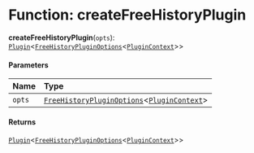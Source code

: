 # Function: createFreeHistoryPlugin

**createFreeHistoryPlugin**(`opts`): [`Plugin`](/auto-docs/free-layout-editor/variables/Plugin-1.md)<[`FreeHistoryPluginOptions`](/auto-docs/free-layout-editor/interfaces/FreeHistoryPluginOptions.md)<[`PluginContext`](/auto-docs/free-layout-editor/variables/PluginContext-1.md)>>

#### Parameters

| Name | Type |
| :------ | :------ |
| `opts` | [`FreeHistoryPluginOptions`](/auto-docs/free-layout-editor/interfaces/FreeHistoryPluginOptions.md)<[`PluginContext`](/auto-docs/free-layout-editor/variables/PluginContext-1.md)> |

#### Returns

[`Plugin`](/auto-docs/free-layout-editor/variables/Plugin-1.md)<[`FreeHistoryPluginOptions`](/auto-docs/free-layout-editor/interfaces/FreeHistoryPluginOptions.md)<[`PluginContext`](/auto-docs/free-layout-editor/variables/PluginContext-1.md)>>
